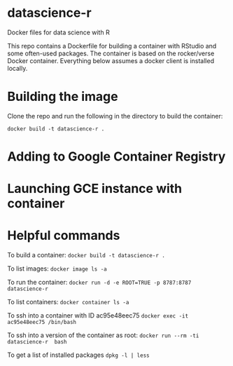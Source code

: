 # datascience-r
Docker files for data science with R

This repo contains a Dockerfile for building a container with RStudio and some often-used packages. The container is based on the rocker/verse Docker container. Everything below assumes a docker client is installed locally.

# Building the image
Clone the repo and run the following in the directory to build the container:

`docker build -t datascience-r .`

# Adding to Google Container Registry


# Launching GCE instance with container



# Helpful commands

To build a container:
`docker build -t datascience-r .`

To list images:
`docker image ls -a`

To run the container:
`docker run -d -e ROOT=TRUE -p 8787:8787 datascience-r`

To list containers:
`docker container ls -a`

To ssh into a container with ID ac95e48eec75
`docker exec -it ac95e48eec75 /bin/bash`

To ssh into a version of the container as root:
`docker run --rm -ti datascience-r  bash`

To get a list of installed packages
`dpkg -l | less`
